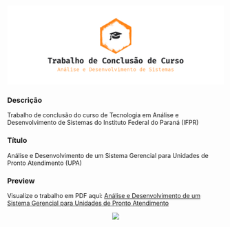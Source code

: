 <img src="https://github.com/kelvin-hey/tcc-tads-ifpr/blob/main/img/wall.png"/>

### Descrição
Trabalho de conclusão do curso de Tecnologia em Análise e Desenvolvimento de Sistemas do Instituto Federal do Paraná (IFPR)

### Título
Análise e Desenvolvimento de um Sistema Gerencial para Unidades de Pronto Atendimento (UPA)

### Preview
Visualize o trabalho em PDF aqui: <a href="https://github.com/Kelvin-Hey/TCC/blob/main/docs/TCC_Kelvin_Hey_IFPR_2023.pdf">Análise e Desenvolvimento de um Sistema Gerencial para Unidades de Pronto Atendimento</a>

<p align="center">
  <!-- Credits of the gif: https://github.com/0xabdulkhalid -->
  <picture><img src="https://github.com/Kelvin-Hey/TCC/blob/main/docs/TCC_Kelvin_Hey_IFPR_2023_page-001.jpg"></picture>
</p>
